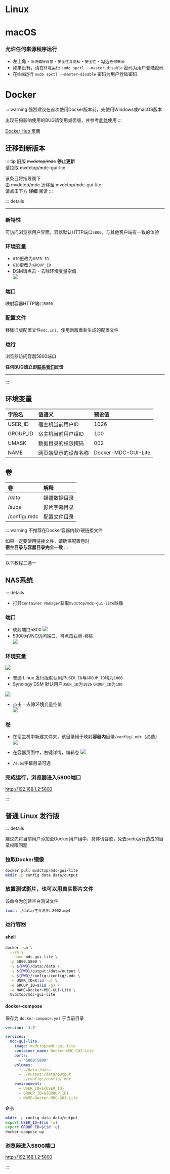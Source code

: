 # Linux

# macOS
### 允许任何来源程序运行
* 左上角 - `系统偏好设置` - `安全性与隐私` - `安全性` - 勾选`任何来源`
* 如果没有，请在`终端`运行 `sudo spctl --master-disable` 密码为用户登陆密码
* 在`终端`运行 `sudo spctl --master-disable` 密码为用户登陆密码

# Docker

::: warning
强烈建议在首次使用Docker版本前，先使用Windows或macOS版本  

出现任何影响使用的BUG请使用桌面版，并参考[此处](/chs/cloud_mount.html)使用
:::

[Docker Hub 页面](https://hub.docker.com/r/mvdctop/mdc-gui-lite)

## 迁移到新版本

::: tip
旧版 ~~mvdctop/mdc~~ **停止更新**  
请拉取 mvdctop/mdc-gui-lite  

该条目将指导阁下  
由 ~~mvdctop/mdc~~ 迁移至 mvdctop/mdc-gui-lite  
请点击下方 **详细** 阅读
:::

::: details

---

### 新特性
可访问浏览器用户界面，容器默认HTTP端口`5800`，与其他客户端有一致的体验

### 环境变量
* `UID`更改为`USER_ID`
* `GID`更改为`GROUP_ID`
* DSM请点击 `-` 去除环境变量空值  
![](/images/docker/11.jpg)

### 端口
映射容器HTTP端口`5800`

### 配置文件
移除旧版配置文件`mdc.ini`，使用新版重新生成的配置文件

### 运行
浏览器访问容器5800端口

**任何BUG请立即[联系我们](https://docs.mvdc.top/chs/contact.html)反馈**

---

:::


## 环境变量
| 字段名      | 值语义        | 预设值                 |
|:---------|:-----------|:--------------------|
| USER_ID  | 宿主机当前用户ID  | 1026                |
| GROUP_ID | 宿主机当前用户组ID | 100                 |
| UMASK    | 数据目录的权限掩码   | 002                 |
| NAME     | 网页端显示的设备名称 | Docker-MDC-GUI-Lite |

## 卷
| 卷      | 解释     |
|:-------------|:-------|
| /data        | 媒體数据目录 |
| /subs        | 影片字幕目录 |
| /config/.mdc | 配置文件目录 |

::: warning
不推荐在Docker容器内软/硬链接文件

如果一定要使用链接文件，请确保配置卷时  
**宿主目录与容器目录完全一致**
:::

---

以下教程二选一

## NAS系统

::: details

* 打开`Container Manager`获取`mvdctop/mdc-gui-lite`映像

### 端口
* 映射端口5800
![](/images/docker/4.jpg)
* 5900为VNC访问端口，可点击右侧`-`移除  
![](/images/docker/11.jpg)


### 环境变量
![](/images/docker/5.jpg)

* 普通 Linux 发行版默认用户`USER_ID`与`GROUP_ID`均为`1000`
* Synology DSM 默认用户`USER_ID`为`1026` `GROUP_ID`为`100`

![](/images/docker/id.jpg)

* 点击 `-` 去除环境变量空值  
![](/images/docker/11.jpg)

### 卷
* 在宿主机中新建文件夹，该目录用于映射**容器内**目录`/config/.mdc`（必选）
![](/images/docker/8.jpg)

* 在容器页面中，右键详情，编辑卷
![](/images/docker/12.jpg)

* `/subs`字幕目录可选

### 完成运行，浏览器进入5800端口
http://192.168.1.2:5800

:::

## 普通 Linux 发行版

::: details

建议先将当前用户添加至Docker用户组中，具体请谷歌，免去sudo运行造成的目录权限问题

### 拉取Docker镜像
```sh
docker pull mvdctop/mdc-gui-lite
mkdir -p config data data/output
```

### 放置测试影片，也可以用真实影片文件
该命令为创建空白测试文件
```sh
touch ./data/生化危机.2002.mp4
```

### 运行容器

#### shell
```sh
docker run \
  --rm \
  --name mdc-gui-lite \
  -p 5800:5800 \
  -v ${PWD}/data:/data \
  -v ${PWD}/output:/data/output \
  -v ${PWD}/config:/config/.mdc \
  -e USER_ID=$(id -u) \
  -e GROUP_ID=$(id -g) \
  -e NAME=Docker-MDC-GUI-Lite \
  mvdctop/mdc-gui-lite
```
#### docker-compose
保存为 `docker-compose.yml` 于当前目录
```yml
version: '3.8'

services:
  mdc-gui-lite:
    image: mvdctop/mdc-gui-lite
    container_name: Docker-MDC-GUI-Lite
    ports:
      - "5800:5800"
    volumes:
      - ./data:/data
      - ./output:/data/output
      - ./config:/config/.mdc
    environment:
      - USER_ID=${USER_ID}
      - GROUP_ID=${GROUP_ID}
      - NAME=Docker-MDC-GUI-Lite
```
命令
```sh
mkdir -p config data data/output
export USER_ID=$(id -u)
export GROUP_ID=$(id -g)
docker-compose up
```

### 浏览器进入5800端口
http://192.168.1.2:5800

:::

